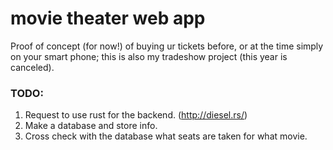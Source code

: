 # movie theater web app
 Proof of concept (for now!) of buying ur tickets before, or at the time simply on your smart phone; this is also my tradeshow project (this year is canceled).

### TODO:
1. Request to use rust for the backend. (http://diesel.rs/)
1. Make a database and store info.
1. Cross check with the database what seats are taken for what movie.

